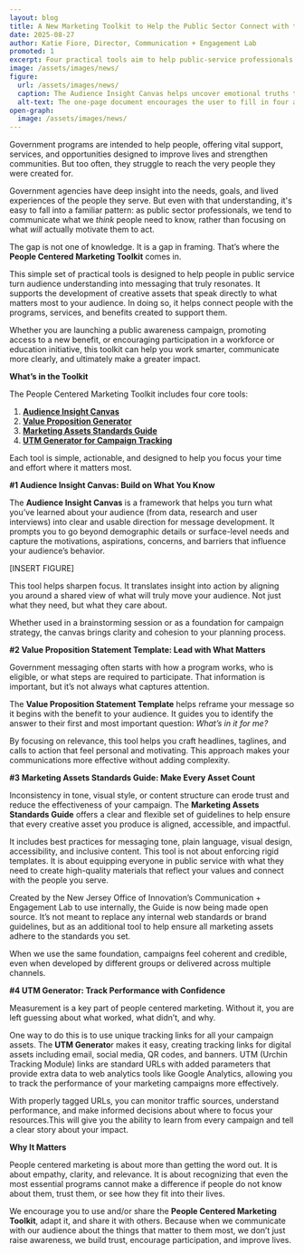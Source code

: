 ```yaml
---
layout: blog
title: A New Marketing Toolkit to Help the Public Sector Connect with the People They Serve
date: 2025-08-27
author: Katie Fiore, Director, Communication + Engagement Lab
promoted: 1
excerpt: Four practical tools aim to help public-service professionals develop smart and clear messaging that resonates with the public and makes an impact.
image: /assets/images/news/
figure:
  url: /assets/images/news/
  caption: The Audience Insight Canvas helps uncover emotional truths that drive meaningful messaging.
  alt-text: The one-page document encourages the user to fill in four areas: what the audience hopes for, what drives them, what's in their way, and what makes it possible. Then, in the center, the user can fill in the critical insight, a quote that brings the other insights to life.
open-graph:
  image: /assets/images/news/
---
```


Government programs are intended to help people, offering vital support, services, and opportunities designed to improve lives and strengthen communities. But too often, they struggle to reach the very people they were created for.

Government agencies have deep insight into the needs, goals, and lived experiences of the people they serve. But even with that understanding, it's easy to fall into a familiar pattern: as public sector professionals, we tend to communicate what we *think* people need to know, rather than focusing on what *will* actually motivate them to act.

The gap is not one of knowledge. It is a gap in framing. That’s where the **People Centered Marketing Toolkit** comes in.

This simple set of practical tools is designed to help people in public service turn audience understanding into messaging that truly resonates. It supports the development of creative assets that speak directly to what matters most to your audience. In doing so, it helps connect people with the programs, services, and benefits created to support them.

Whether you are launching a public awareness campaign, promoting access to a new benefit, or encouraging participation in a workforce or education initiative, this toolkit can help you work smarter, communicate more clearly, and ultimately make a greater impact.

**What’s in the Toolkit**

The People Centered Marketing Toolkit includes four core tools:

1. [**Audience Insight Canvas**](https://innovation.nj.gov/assets/cel/toolkit/audience-insight-canvas_r4.pdf)  
2. [**Value Proposition Generator**](https://innovation.nj.gov/assets/cel/toolkit/value-proposition-generator.pdf)  
3. [**Marketing Assets Standards Guide**](https://innovation.nj.gov/assets/cel/toolkit/Marketing-Assets-Standards-Guide.pdf)  
4. [**UTM Generator for Campaign Tracking**](https://view.officeapps.live.com/op/view.aspx?src=https%3A%2F%2Finnovation.nj.gov%2Fassets%2Fcel%2Ftoolkit%2Futm-builder-and-manager-playbook.xlsx&wdOrigin=BROWSELINK)

Each tool is simple, actionable, and designed to help you focus your time and effort where it matters most.

**\#1 Audience Insight Canvas: Build on What You Know**

The **Audience Insight Canvas** is a framework that helps you turn what you’ve learned about your audience (from data, research and user interviews) into clear and usable direction for message development. It prompts you to go beyond demographic details or surface-level needs and capture the motivations, aspirations, concerns, and barriers that influence your audience’s behavior.

[INSERT FIGURE]

This tool helps sharpen focus. It translates insight into action by aligning you around a shared view of what will truly move your audience. Not just what they need, but what they care about.

Whether used in a brainstorming session or as a foundation for campaign strategy, the canvas brings clarity and cohesion to your planning process.

**\#2 Value Proposition Statement Template: Lead with What Matters**

Government messaging often starts with how a program works, who is eligible, or what steps are required to participate. That information is important, but it’s not always what captures attention.

The **Value Proposition Statement Template** helps reframe your message so it begins with the benefit to your audience. It guides you to identify the answer to their first and most important question: *What’s in it for me?*

By focusing on relevance, this tool helps you craft headlines, taglines, and calls to action that feel personal and motivating. This approach makes your communications more effective without adding complexity.

**\#3 Marketing Assets Standards Guide: Make Every Asset Count**

Inconsistency in tone, visual style, or content structure can erode trust and reduce the effectiveness of your campaign. The **Marketing Assets Standards Guide** offers a clear and flexible set of guidelines to help ensure that every creative asset you produce is aligned, accessible, and impactful.

It includes best practices for messaging tone, plain language, visual design, accessibility, and inclusive content. This tool is not about enforcing rigid templates. It is about equipping everyone in public service with what they need to create high-quality materials that reflect your values and connect with the people you serve.

Created by the New Jersey Office of Innovation’s Communication \+ Engagement Lab to use internally, the Guide is now being made open source. It’s not meant to replace any internal web standards or brand guidelines, but as an additional tool to help ensure all marketing assets adhere to the standards you set. 

When we use the same foundation, campaigns feel coherent and credible, even when developed by different groups or delivered across multiple channels.

**\#4 UTM Generator: Track Performance with Confidence**

Measurement is a key part of people centered marketing. Without it, you are left guessing about what worked, what didn’t, and why. 

One way to do this is to use unique tracking links for all your campaign assets. The **UTM Generato**r makes it easy, creating tracking links for digital assets including email, social media, QR codes, and banners. UTM (Urchin Tracking Module) links are standard URLs with added parameters that provide extra data to web analytics tools like Google Analytics, allowing you to track the performance of your marketing campaigns more effectively. 

With properly tagged URLs, you can monitor traffic sources, understand performance, and make informed decisions about where to focus your resources.This will give you the ability to learn from every campaign and tell a clear story about your impact.

**Why It Matters**

People centered marketing is about more than getting the word out. It is about empathy, clarity, and relevance. It is about recognizing that even the most essential programs cannot make a difference if people do not know about them, trust them, or see how they fit into their lives.

We encourage you to use and/or share the **People Centered Marketing Toolkit**, adapt it, and share it with others. Because when we communicate with our audience about the things that matter to them most, we don’t just raise awareness, we build trust, encourage participation, and improve lives.
